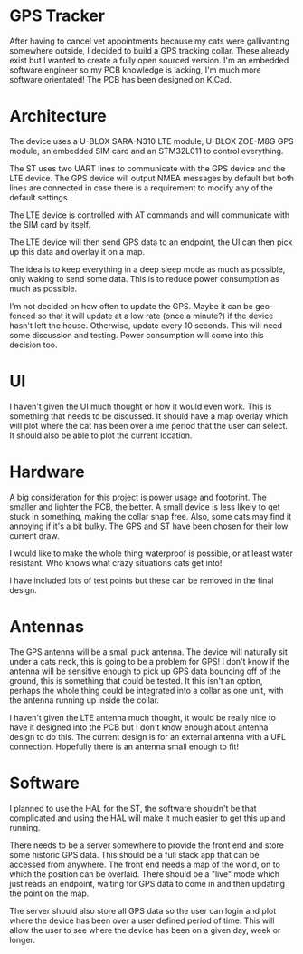 # GPS Tracker

After having to cancel vet appointments because my cats were gallivanting somewhere outside, I decided to build a GPS tracking collar. These already exist but I wanted to create a fully open sourced version. I'm an embedded software engineer so my PCB knowledge is lacking, I'm much more software orientated! The PCB has been designed on KiCad.

# Architecture

The device uses a U-BLOX SARA-N310 LTE module, U-BLOX ZOE-M8G GPS module, an embedded SIM card and an STM32L011 to control everything.

The ST uses two UART lines to communicate with the GPS device and the LTE device. The GPS device will output NMEA messages by default but both lines are connected in case there is a requirement to modify any of the default settings.

The LTE device is controlled with AT commands and will communicate with the SIM card by itself.

The LTE device will then send GPS data to an endpoint, the UI can then pick up this data and overlay it on a map.

The idea is to keep everything in a deep sleep mode as much as possible, only waking to send some data. This is to reduce power consumption as much as possible. 

I'm not decided on how often to update the GPS. Maybe it can be geo-fenced so that it will update at a low rate (once a minute?) if the device hasn't left the house. Otherwise, update every 10 seconds. This will need some discussion and testing. Power consumption will come into this decision too.

# UI

I haven't given the UI much thought or how it would even work. This is something that needs to be discussed. It should have a map overlay which will plot where the cat has been over a ime period that the user can select. It should also be able to plot the current location.

# Hardware

A big consideration for this project is power usage and footprint. The smaller and lighter the PCB, the better. A small device is less likely to get stuck in something, making the collar snap free. Also, some cats may find it annoying if it's a bit bulky. The GPS and ST have been chosen for their low current draw. 

I would like to make the whole thing waterproof is possible, or at least water resistant. Who knows what crazy situations cats get into! 

I have included lots of test points but these can be removed in the final design.

# Antennas

The GPS antenna will be a small puck antenna. The device will naturally sit under a cats neck, this is going to be a problem for GPS! I don't know if the antenna will be sensitive enough to pick up GPS data bouncing off of the ground, this is something that could be tested. It this isn't an option, perhaps the whole thing could be integrated into a collar as one unit, with the antenna running up inside the collar.

I haven't given the LTE antenna much thought, it would be really nice to have it designed into the PCB but I don't know enough about antenna design to do this. The current design is for an external antenna with a UFL connection. Hopefully there is an antenna small enough to fit!

# Software

I planned to use the HAL for the ST, the software shouldn't be that complicated and using the HAL will make it much easier to get this up and running. 

There needs to be a server somewhere to provide the front end and store some historic GPS data. This should be a full stack app that can be accessed from anywhere. The front end needs a map of the world, on to which the position can be overlaid. There should be a "live" mode which just reads an endpoint, waiting for GPS data to come in and then updating the point on the map. 

The server should also store all GPS data so the user can login and plot where the device has been over a user defined period of time. This will allow the user to see where the device has been on a given day, week or longer.

